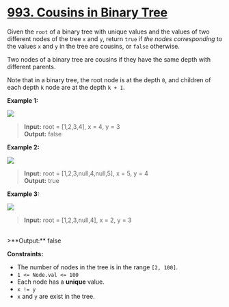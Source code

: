# [993. Cousins in Binary Tree](https://leetcode.com/problems/cousins-in-binary-tree/)


Given the `root` of a binary tree with unique values and the values of two different nodes of the tree `x` and `y`, return `true` if *the nodes corresponding* to the values `x` and `y` in the tree are cousins, or `false` otherwise.

Two nodes of a binary tree are cousins if they have the same depth with different parents.

Note that in a binary tree, the root node is at the depth `0`, and children of each depth `k` node are at the depth `k + 1`.

 

**Example 1:**

![](https://assets.leetcode.com/uploads/2019/02/12/q1248-01.png)

>**Input:** root = [1,2,3,4], x = 4, y = 3<br>
>**Output:** false

**Example 2:**

![](https://assets.leetcode.com/uploads/2019/02/12/q1248-02.png)


>**Input:** root = [1,2,3,null,4,null,5], x = 5, y = 4<br>
>**Output:** true

**Example 3:**

![](https://assets.leetcode.com/uploads/2019/02/13/q1248-03.png)


>**Input:** root = [1,2,3,null,4], x = 2, y = 3
<br> 
>**Output:** false

**Constraints:**

- The number of nodes in the tree is in the range `[2, 100]`.
- `1 <= Node.val <= 100`
- Each node has a **unique** value.
- `x != y`
- `x` and `y` are exist in the tree.